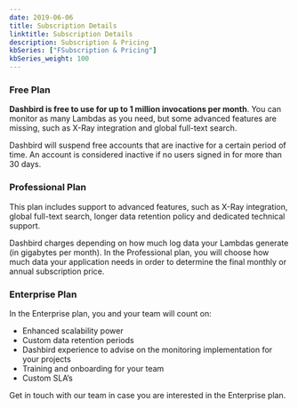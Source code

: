 ```yaml
---
date: 2019-06-06
title: Subscription Details
linktitle: Subscription Details
description: Subscription & Pricing
kbSeries: ["FSubscription & Pricing"]
kbSeries_weight: 100
---
```


### Free Plan

**Dashbird is free to use for up to 1 million invocations per month**. You can monitor as many Lambdas as you need, but some advanced features are missing, such as X-Ray integration and global full-text search.

Dashbird will suspend free accounts that are inactive for a certain period of time. An account is considered inactive if no users signed in for more than 30 days.

### Professional Plan

This plan includes support to advanced features, such as X-Ray integration, global full-text search, longer data retention policy and dedicated technical support.

Dashbird charges depending on how much log data your Lambdas generate (in gigabytes per month). In the Professional plan, you will choose how much data your application needs in order to determine the final monthly or annual subscription price.

### Enterprise Plan

In the Enterprise plan, you and your team will count on:

* Enhanced scalability power
* Custom data retention periods
* Dashbird experience to advise on the monitoring implementation for your projects
* Training and onboarding for your team
* Custom SLA’s

Get in touch with our team in case you are interested in the Enterprise plan.
